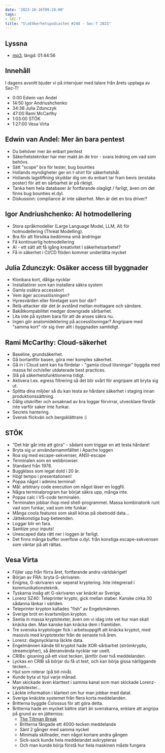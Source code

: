 ```yaml
---
date: '2023-10-16T09:28:00'
tags:
- SEC-T
title: "S\xE4kerhetspodcasten #248 - Sec-T 2023"
---
```

## Lyssna
* [mp3](https://traffic.libsyn.com/secure/sakerhetspodcasten/SEC-T_2023.mp3?dest-id=117848), längd: 01:44:56

## Innehåll
I dagens avsnitt bjuder vi på intervjuer med talare från årets upplaga av Sec-T!

* 0:00 Edwin van Andel
* 14:50 Igor Andriushchenko
* 34:38 Julia Zdunczyk
* 47:00 Rami McCarthy
* 1:03:00 STÖK
* 1:27:00 Vesa Virta

## Edwin van Andel: Mer än bara pentest

* Du behöver mer än enbart pentest
* Säkerhetstekniker har mer makt än de tror - svara ledning om vad som behövs.
* Sätt "scope" bra för tester, bug bounties
* Hollands myndigheter ger en t-shirt för säkerhetshål.
* Hollands lagstiftning skyddar dig om du enbart tar fram bevis (enstaka poster) för att en sårbarhet är på riktigt.
* Tanka hem hela databaser är fortfarande olagligt / farligt, även om det finns bug bounties el.dyl.
* Diskussion: compliance är inte säkerhet. Men är det en bra driver?

## Igor Andriushchenko: AI hotmodellering

* Stora språkmodeller (Large Language Model, LLM, AI) för hotmodellering (Threat Modelling).
* Bra för att försöka bedömma små ändringar
* Få kontinuerlig hotmodellering
* AI - ett sätt att få igång kreativitet i säkerhetsarbetet?
* Få in säkerhet i CI/CD flöden kommer underlätta mycket

## Julia Zdunczyk: Osäker access till byggnader

* Klonbara kort, dåliga nycklar
* Installatörer som kan installera säkra system
* Gamla osäkra accesskort
* Vem äger accesslösningen?
* Hyresvärden eller företaget som bor där?
* Relä-attacker där det är avstånd mellan mottagare och sändare.
* Bakåtkompabilitet medger downgrade sårbarhet.
* Lita inte på system bara för att de anses säkra nu.
* Ingen gör analomidektering på accesslösningar?
  Angripare med "samma kort" rör sig över allt i byggnaden samtidigt.

## Rami McCarthy: Cloud-säkerhet

* Baseline, grundsäkerhet.
* Gå bortantför basen, göra mer komplex säkerhet.
* Gå in i Cloud sent kan ha fördelar - "gamla cloud lösningar" byggda med massa fel och/eller utdaterade best practices.
* Slå på säkerhetsfunktionerna tidigt.
* Aktivera t.ex. egress filtrering så det blir svårt för angripare att bryta sig ut.
* Splitta dina miljöer så du kan testa av hårdare säkerhet i staging innan produktionssättning.
* Dålig utskrifter och avsaknad av bra loggar förvirrar, utvecklare förstår inte varför saker inte funkar.
* Secrets hantering.
* Svensk flickvän och bergsklättrare :)

## STÖK

* "Det här går inte att göra" - sådant som triggar en att testa hårdare!
* Bryta sig ur användarnamnfälltet i Apache loggen
* Roa sig med escape-sekvenser, ANSI-escape
* Terminalen som en webbrowser.
* Standard från 1978.
* Buggklass som legat dold i 20 år.
* Högt tempo i presentationen!
* Poppa något i admins terminal!
* Mål: arbitrary code execution om något läser en loggfil.
* Några terminalprogram har börjat säkra upp, många inte.
* Poppa calc i VS-code terminalen.
* Terminalen jobbar ihop med shell-programmet.
  Massa kombinatorik runt vad som funkar, vad som inte funkar.
* Många coola features som skall köras på obetrodd data...
* Jättekonstiga bug-beteenden.
* Loggar blir en fara.
* Sanitize your inputs!
* Unescaped data rätt ner i loggen är farligt.
* Det finns många buffer overflow o.dyl. från konstiga escape-sekvensen som väntar på att rättas.

## Vesa Virta

* Föjler upp från förra året, fortfarande andra världskriget!
* Början av FRA: bryta G-skrivaren.
* Enigma, G-skrivaren var seperat kryptering. Inte integrerad i kommunikationsteknik.
* Tyskarna insåg att G-skrivaren var knäckt av Sverige.
* Lorenz SZ40: Teleprinter krypto, gick mellan staber. Kanske cirka 30 sådanna länkar i världen.
* Teleprinter krypton kallades "fish" av Engelsmännen.
* Sverige bröt en kvartsmiljon krypton.
* Samla in massa kryptotexter, även om vi idag inte vet hur man skall knäcka den. Man kanske kan knäcka dem i framtiden.
* Tre svenska kryptologer fick i arbetsuppgift att knäcka kryptot, med massvis med kryptotexter från de senaste två åren.
* Lorenz: dagsnycklarna läckte data.
* Engelmännen kände till kryptot hade XOR-sårbarhet (strömkrypto, streamcipher), så återanvända nycklar var uselt.
* CRIBs: gissning på ett visst tecken, jämför över två meddelanden.
* Lyckas en CRIB så börjar du få ut text, och kan börja gissa närliggande tecken...
* Hjul som roterar (på bit-nivå).
* Kunde byta ut hjul varje månad.
* Man skickade även klarttext i samma kanal som man skickade Lorenz-kryptotexter...
* Läckte information i klartext om hur man jobbar med datat.
* Sverige knäckte systemet från flera korta meddelanden.
* Britterna byggde Colossus för att göra detta.
* Britterna hade en mycket bättre start än svenskarna, enklare att angripa på grund av en jättemiss:
  * [The Tiltman Break](https://billtuttememorial.org.uk/codebreaking/the-tiltman-break/)
  * Britterna fångade ett 4000-tecken meddelande
  * Sänt 2 gånger med samma nyckel
  * Minimala skillnader, men något kortare andra gången
  * Sick-sack kunde hela meddelandet avkrypteras
  * Och man kunde börja förstå hur hela maskinen måste fungera
